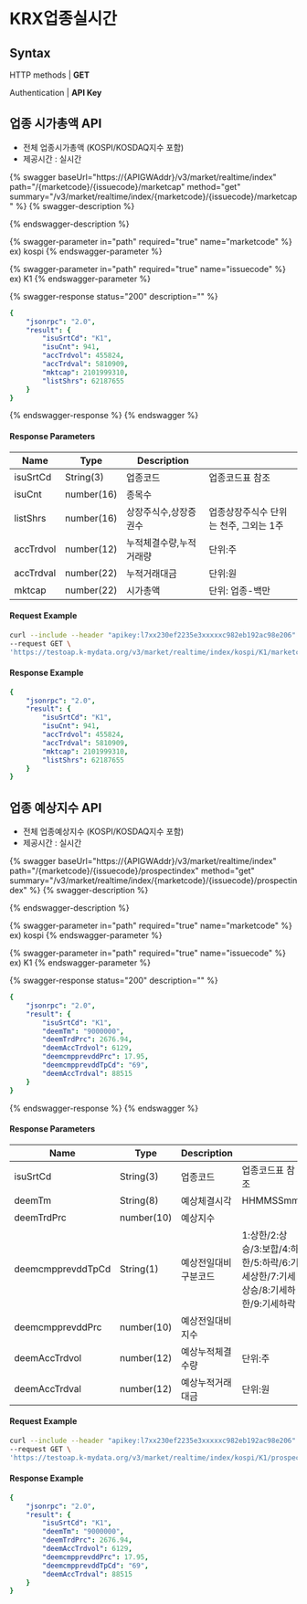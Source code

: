 # KRX업종실시간

## Syntax

HTTP methods | **GET**

Authentication | **API Key**

## 업종 시가총액 API  <a href="#api" id="api"></a>

* 전체 업종시가총액 (KOSPI/KOSDAQ지수 포함)
* 제공시간 : 실시간

{% swagger baseUrl="https://{APIGWAddr}/v3/market/realtime/index" path="/{marketcode}/{issuecode}/marketcap" method="get" summary="/v3/market/realtime/index/{marketcode}/{issuecode}/marketcap" %}
{% swagger-description %}

{% endswagger-description %}

{% swagger-parameter in="path" required="true" name="marketcode" %}
ex) kospi
{% endswagger-parameter %}

{% swagger-parameter in="path" required="true" name="issuecode" %}
ex) K1
{% endswagger-parameter %}

{% swagger-response status="200" description="" %}
```yaml
{
    "jsonrpc": "2.0",
    "result": {
        "isuSrtCd": "K1",
        "isuCnt": 941,
        "accTrdvol": 455824,
        "accTrdval": 5810909,
        "mktcap": 2101999310,
        "listShrs": 62187655
    }
}
```
{% endswagger-response %}
{% endswagger %}

#### Response Parameters

| **Name**  | **Type**   | **Description** |                         |
| --------- | ---------- | --------------- | ----------------------- |
| isuSrtCd  | String(3)  | 업종코드            | 업종코드표 참조                |
| isuCnt    | number(16) | 종목수             |                         |
| listShrs  | number(16) | 상장주식수,상장증권수     | 업종상장주식수 단위는  천주, 그외는 1주 |
| accTrdvol | number(12) | 누적체결수량,누적거래량    | 단위:주                    |
| accTrdval | number(22) | 누적거래대금          | 단위:원                    |
| mktcap    | number(22) | 시가총액            | 단위: 업종-백만               |

#### Request Example  <a href="#request-body-example" id="request-body-example"></a>

```bash
curl --include --header "apikey:l7xx230ef2235e3xxxxxc982eb192ac98e206" \
--request GET \
'https://testoap.k-mydata.org/v3/market/realtime/index/kospi/K1/marketcap'
```

#### Response Example

```yaml
{
    "jsonrpc": "2.0",
    "result": {
        "isuSrtCd": "K1",
        "isuCnt": 941,
        "accTrdvol": 455824,
        "accTrdval": 5810909,
        "mktcap": 2101999310,
        "listShrs": 62187655
    }
}
```



## 업종 예상지수 API  <a href="#api" id="api"></a>

* 전체 업종예상지수 (KOSPI/KOSDAQ지수 포함)
* 제공시간 : 실시간

{% swagger baseUrl="https://{APIGWAddr}/v3/market/realtime/index" path="/{marketcode}/{issuecode}/prospectindex" method="get" summary="/v3/market/realtime/index/{marketcode}/{issuecode}/prospectindex" %}
{% swagger-description %}

{% endswagger-description %}

{% swagger-parameter in="path" required="true" name="marketcode" %}
ex) kospi
{% endswagger-parameter %}

{% swagger-parameter in="path" required="true" name="issuecode" %}
ex) K1
{% endswagger-parameter %}

{% swagger-response status="200" description="" %}
```yaml
{
    "jsonrpc": "2.0",
    "result": {
        "isuSrtCd": "K1",
        "deemTm": "9000000",
        "deemTrdPrc": 2676.94,
        "deemAccTrdvol": 6129,
        "deemcmpprevddPrc": 17.95,
        "deemcmpprevddTpCd": "69",
        "deemAccTrdval": 88515
    }
}
```
{% endswagger-response %}
{% endswagger %}

#### Response Parameters

| **Name**          | **Type**   | **Description** |                                                      |
| ----------------- | ---------- | --------------- | ---------------------------------------------------- |
| isuSrtCd          | String(3)  | 업종코드            | 업종코드표 참조                                             |
| deemTm            | String(8)  | 예상체결시각          | HHMMSSmm                                             |
| deemTrdPrc        | number(10) | 예상지수            |                                                      |
| deemcmpprevddTpCd | String(1)  | 예상전일대비구분코드      | 1:상한/2:상승/3:보합/4:하한/5:하락/6:기세상한/7:기세상승/8:기세하한/9:기세하락 |
| deemcmpprevddPrc  | number(10) | 예상전일대비지수        |                                                      |
| deemAccTrdvol     | number(12) | 예상누적체결수량        | 단위:주                                                 |
| deemAccTrdval     | number(12) | 예상누적거래대금        | 단위:원                                                 |

#### Request Example  <a href="#request-body-example" id="request-body-example"></a>

```bash
curl --include --header "apikey:l7xx230ef2235e3xxxxxc982eb192ac98e206" \
--request GET \
'https://testoap.k-mydata.org/v3/market/realtime/index/kospi/K1/prospectindex'
```

#### Response Example

```yaml
{
    "jsonrpc": "2.0",
    "result": {
        "isuSrtCd": "K1",
        "deemTm": "9000000",
        "deemTrdPrc": 2676.94,
        "deemAccTrdvol": 6129,
        "deemcmpprevddPrc": 17.95,
        "deemcmpprevddTpCd": "69",
        "deemAccTrdval": 88515
    }
}
```









